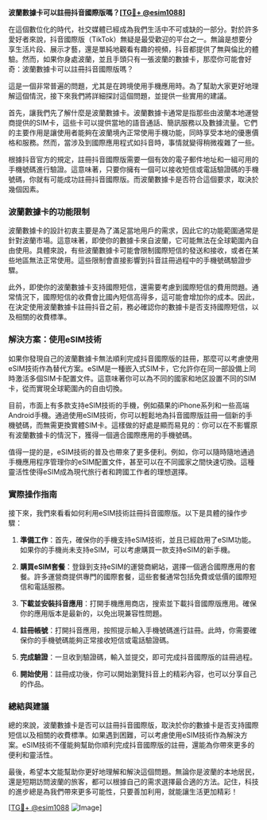 **波蘭數據卡可以註冊抖音國際版嗎？[[TG💪+ @esim1088](https://t.me/s/esim1088)]**

在這個數位化的時代，社交媒體已經成為我們生活中不可或缺的一部分。對於許多愛好者來說，抖音國際版（TikTok）無疑是最受歡迎的平台之一。無論是想要分享生活片段、展示才藝，還是單純地觀看有趣的視頻，抖音都提供了無與倫比的體驗。然而，如果你身處波蘭，並且手頭只有一張波蘭的數據卡，那麼你可能會好奇：波蘭數據卡可以註冊抖音國際版嗎？

這是一個非常普遍的問題，尤其是在跨境使用手機應用時。為了幫助大家更好地理解這個情況，接下來我們將詳細探討這個問題，並提供一些實用的建議。

首先，讓我們先了解什麼是波蘭數據卡。波蘭數據卡通常是指那些由波蘭本地運營商提供的SIM卡，這些卡可以提供當地的語音通話、簡訊服務以及數據流量。它們的主要作用是讓使用者能夠在波蘭境內正常使用手機功能，同時享受本地的優惠價格和服務。然而，當涉及到國際應用程式如抖音時，事情就變得稍微複雜了一些。

根據抖音官方的規定，註冊抖音國際版需要一個有效的電子郵件地址和一組可用的手機號碼進行驗證。這意味著，只要你擁有一個可以接收短信或電話驗證碼的手機號碼，你就有可能成功註冊抖音國際版。而波蘭數據卡是否符合這個要求，取決於幾個因素。

### 波蘭數據卡的功能限制

波蘭數據卡的設計初衷主要是為了滿足當地用戶的需求，因此它的功能範圍通常是針對波蘭市場。這意味著，即使你的數據卡來自波蘭，它可能無法在全球範圍內自由使用。具體來說，有些波蘭數據卡可能會限制國際短信的發送和接收，或者在某些地區無法正常使用。這些限制會直接影響到抖音註冊過程中的手機號碼驗證步驟。

此外，即使你的波蘭數據卡支持國際短信，還需要考慮到國際短信的費用問題。通常情況下，國際短信的收費會比國內短信高得多，這可能會增加你的成本。因此，在決定使用波蘭數據卡註冊抖音之前，務必確認你的數據卡是否支持國際短信，以及相關的收費標準。

### 解決方案：使用eSIM技術

如果你發現自己的波蘭數據卡無法順利完成抖音國際版的註冊，那麼可以考慮使用eSIM技術作為替代方案。eSIM是一種嵌入式SIM卡，它允許你在同一部設備上同時激活多個SIM卡配置文件。這意味著你可以為不同的國家和地区設置不同的SIM卡，從而實現全球範圍內的自由切換。

目前，市面上有多款支持eSIM技術的手機，例如蘋果的iPhone系列和一些高端Android手機。通過使用eSIM技術，你可以輕鬆地為抖音國際版註冊一個新的手機號碼，而無需更換實體SIM卡。這樣做的好處是顯而易見的：你可以在不影響原有波蘭數據卡的情況下，獲得一個適合國際應用的手機號碼。

值得一提的是，eSIM技術的普及也帶來了更多便利。例如，你可以隨時隨地通過手機應用程序管理你的eSIM配置文件，甚至可以在不同國家之間快速切換。這種靈活性使得eSIM成為現代旅行者和跨國工作者的理想選擇。

### 實際操作指南

接下來，我們來看看如何利用eSIM技術註冊抖音國際版。以下是具體的操作步驟：

1. **準備工作**：首先，確保你的手機支持eSIM技術，並且已經啟用了eSIM功能。如果你的手機尚未支持eSIM，可以考慮購買一款支持eSIM的新手機。

2. **購買eSIM套餐**：登錄到支持eSIM的運營商網站，選擇一個適合國際應用的套餐。許多運營商提供專門的國際套餐，這些套餐通常包括免費或低價的國際短信和電話服務。

3. **下載並安裝抖音應用**：打開手機應用商店，搜索並下載抖音國際版應用。確保你的應用版本是最新的，以免出現兼容性問題。

4. **註冊帳號**：打開抖音應用，按照提示輸入手機號碼進行註冊。此時，你需要確保你的手機號碼能夠正常接收短信或電話驗證碼。

5. **完成驗證**：一旦收到驗證碼，輸入並提交，即可完成抖音國際版的註冊過程。

6. **開始使用**：註冊成功後，你可以開始瀏覽抖音上的精彩內容，也可以分享自己的作品。

### 總結與建議

總的來說，波蘭數據卡是否可以註冊抖音國際版，取決於你的數據卡是否支持國際短信以及相關的收費標準。如果遇到困難，可以考慮使用eSIM技術作為解決方案。eSIM技術不僅能夠幫助你順利完成抖音國際版的註冊，還能為你帶來更多的便利和靈活性。

最後，希望本文能幫助你更好地理解和解決這個問題。無論你是波蘭的本地居民，還是短期訪問波蘭的旅客，都可以根據自己的需求選擇最合適的方法。記住，科技的進步總是為我們帶來更多可能性，只要善加利用，就能讓生活更加精彩！

[[TG💪+ @esim1088](https://t.me/s/esim1088) ![Image](https://i.postimg.cc/4NQfJmqS/Snipaste-2025-05-13-00-14-12.png)]